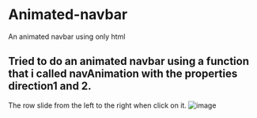 # Animated-navbar
 An animated navbar using only html

## Tried to do an animated navbar using a function that i called navAnimation with the properties direction1 and 2.
The row slide from the left to the right when click on it.
![image](https://user-images.githubusercontent.com/57111980/212472122-16ddd416-d1aa-400f-8c07-15c386bcd297.png)
